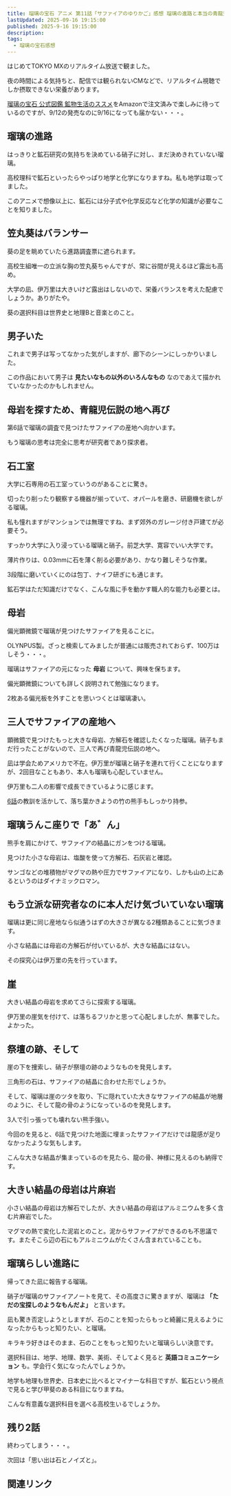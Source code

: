 ```yaml
---
title: 瑠璃の宝石 アニメ 第11話「サファイアのゆりかご」感想 瑠璃の進路と本当の青龍児
lastUpdated: 2025-09-16 19:15:00
published: 2025-9-16 19:15:00
description: 
tags:
  - 瑠璃の宝石感想
---
```


はじめてTOKYO MXのリアルタイム放送で観ました。

夜の時間による気持ちと、配信では観られないCMなどで、リアルタイム視聴でしか摂取できない栄養があります。

[瑠璃の宝石 公式図鑑 鉱物生活のススメ](https://amzn.to/46hpHDk)をAmazonで注文済みで楽しみに待っているのですが、9/12の発売なのに9/16になっても届かない・・・。

## 瑠璃の進路

はっきりと鉱石研究の気持ちを決めている硝子に対し、まだ決めきれていない瑠璃。

高校理科で鉱石といったらやっぱり地学と化学になりますね。私も地学は取ってました。

このアニメで想像以上に、鉱石には分子式や化学反応など化学の知識が必要なことを知りました。

## 笠丸葵はバランサー

葵の足を眺めていたら進路調査票に遮られます。

高校生組唯一の立派な胸の笠丸葵ちゃんですが、常に谷間が見えるほど露出も高め。

大学の凪、伊万里は大きいけど露出はしないので、栄養バランスを考えた配慮でしょうか。ありがたや。

葵の選択科目は世界史と地理Bと音楽とのこと。

## 男子いた

これまで男子は写ってなかった気がしますが、廊下のシーンにしっかりいました。

この作品において男子は **見たいなもの以外のいろんなもの** なのであえて描かれていなかったのかもしれません。

## 母岩を探すため、青龍児伝説の地へ再び

第6話で瑠璃の調査で見つけたサファイアの産地へ向かいます。

もう瑠璃の思考は完全に思考が研究者であり探求者。

## 石工室

大学に石専用の石工室っていうのがあることに驚き。

切ったり削ったり観察する機器が揃っていて、オパールを磨き、研磨機を欲しがる瑠璃。

私も憧れますがマンションでは無理ですね、まず郊外のガレージ付き戸建てが必要そう。

すっかり大学に入り浸っている瑠璃と硝子。前芝大学、寛容でいい大学です。

薄片作りは、0.03mmに石を薄く削る必要があり、かなり難しそうな作業。

3段階に磨いていくにのは包丁、ナイフ研ぎにも通じます。

鉱石学はただ知識だけでなく、こんな風に手を動かす職人的な能力も必要とは。

## 母岩

偏光顕微鏡で瑠璃が見つけたサファイアを見ることに。

OLYNPUS製。ざっと検索してみましたが普通には販売されておらず、100万はしそう・・・。

瑠璃はサファイアの元になった **母岩** について、興味を保ちます。

偏光顕微鏡についても詳しく説明されて勉強になります。

2枚ある偏光板を外すことを思いつくとは瑠璃凄い。

## 三人でサファイアの産地へ

顕微鏡で見つけたもっと大きな母岩、方解石を確認したくなった瑠璃。硝子もまだ行ったことがないので、三人で再び青龍児伝説の地へ。

凪は学会ためアメリカで不在。伊万里が瑠璃と硝子を連れて行くことになりますが、2回目なこともあり、本人も瑠璃も心配していません。

伊万里も二人の影響で成長できているように感じます。

[6話](/anime/2025-08-rurinohouseki-06)の教訓を活かして、落ち葉かきようの竹の熊手もしっかり持参。


## 瑠璃うんこ座りで「あ゛ん」

熊手を肩にかけて、サファイアの結晶にガンをつける瑠璃。

見つけた小さな母岩は、塩酸を使って方解石、石灰岩と確認。

サンゴなどの堆積物がマグマの熱や圧力でサファイアになり、しかも山の上にあるというのはダイナミックロマン。

## もう立派な研究者なのに本人だけ気づいていない瑠璃

瑠璃は更に同じ産地なら似通うはずの大きさが異なる2種類あることに気づきます。

小さな結晶には母岩の方解石が付いているが、大きな結晶にはない。

その探究心は伊万里の先を行っています。

## 崖
大きい結晶の母岩を求めてさらに探索する瑠璃。

伊万里の崖気を付けて、は落ちるフリかと思って心配しましたが、無事でした。よかった。

## 祭壇の跡、そして

崖の下を捜索し、硝子が祭壇の跡のようなものを発見します。

三角形の石は、サファイアの結晶に合わせた形でしょうか。

そして、瑠璃は崖のツタを取り、下に隠れていた大きなサファイアの結晶が地層のように、そして龍の骨のようになっているのを発見します。

3人で引っ張っても壊れない熊手強い。

今回のを見ると、6話で見つけた地面に埋まったサファイアだけでは龍感が足りなかったような気もします。

こんな大きな結晶が集まっているのを見たら、龍の骨、神様に見えるのも納得です。

## 大きい結晶の母岩は片麻岩

小さい結晶の母岩は方解石でしたが、大きい結晶の母岩はアルミニウムを多く含む片麻岩でした。

マグマの熱で変化した泥岩とのこと。泥からサファイアができるのも不思議です。またそこら辺の石にもアルミニウムがたくさん含まれていることも。

## 瑠璃らしい進路に

帰ってきた凪に報告する瑠璃。

硝子が瑠璃のサファイアノートを見て、その高度さに驚きますが、瑠璃は **「ただの宝探しのようなもんだよ」** と言います。

凪も驚き否定しようとしますが、石のことを知ったらもっと綺麗に見えるようになったからもっと知りたい、と瑠璃。

キラキラ好きはそのまま、石のことをもっと知りたいと瑠璃らしい決意です。

選択科目は、地学、地理、数学、美術、そしてよく見ると **英語コミュニケーション** も。学会行く気になったんでしょうか。

地学も地理も世界史、日本史に比べるとマイナーな科目ですが、鉱石という視点で見ると学び甲斐のある科目になりますね。

こんな有意義な選択科目を選べる高校生いるでしょうか。

## 残り2話

終わってしまう・・・。

次回は「思い出は石とノイズと」。



## 関連リンク
<!--@include: ../parts/ruri-link.md-->
